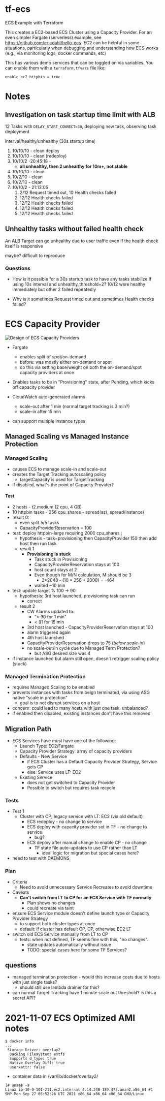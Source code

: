 # tf-ecs

ECS Example with Terraform

This creates a EC2-based ECS Cluster using a Capacity Provider. For an even simpler Fargate (serverless)
example, see <https://github.com/ericdahl/hello-ecs>. EC2 can be helpful in some situations, particularly
when debugging and understanding how ECS works (e.g., via monitoring logs, docker commands, etc)

This has various demo services that can be
toggled on via variables. You can enable them with a `terraform.tfvars` file like:

```
enable_ec2_httpbin = true
```

# Notes

## Investigation on task startup time limit with ALB

12 Tasks with `DELAY_START_CONNECT=30`, deploying new task, observing task deployment

interval/healthy/unhealthy (30s startup time)
1. 10/10/10 - clean deploy
2. 10/10/10 - clean (redeploy)
3. 10/10/2 -20:45:18 -  
    - **all unhealthy, then 2 unhealthy for 10m+,  not stable**
4. 10/10/10 - clean
5. 10/2/10 - clean 
6. 10/2/10 - clean
7. 10/10/2 - 21:13:05 
    1. 2/12 Request timed out, 10 Health checks failed
    2. 12/12 Health checks failed
    3. 12/12 Health checks failed
    4. 12/12 Health checks failed
    5. 12/12 Health checks failed

## Unhealthy tasks without failed health check

An ALB Target can go unhealthy due to user traffic even if the health check itself is responsive

maybe? difficult to reproduce

### Questions

- How is it possible for a 30s startup task to have any tasks stabilize if using 10s interval and 
unhealthy_threshold=2? 10/12 were healthy immediately but other 2 failed repeatedly

- Why is it sometimes Request timed out and sometimes Health checks failed?


# ECS Capacity Provider

![Design of ECS Capacity Providers](https://user-images.githubusercontent.com/4712580/140661839-f1d34c36-3719-44d4-9d09-de65c1e01bde.png)


- Fargate
  - enables split of spot/on-demand
  - before: was mostly either on-demand or spot
  - do this via setting base/weight on both the on-demand/spot capacity providers at once

- Enables tasks to be in "Provisioning" state, after Pending, which kicks off capacity provider
- CloudWatch auto-generated alarms
  - scale-out after 1 min (normal target tracking is 3 min?)
  - scale-in after 15 min
- can support multiple instance types

##  Managed Scaling vs Managed Instance Protection

### Managed Scaling
- causes ECS to manage scale-in and scale-out
- creates the Target Tracking autoscaling policy
  - targetCapacity is used for TargetTracking
- if disabled, what's the point of Capacity Provider?

#### Test

- 2 hosts - t2.medium (2 cpu, 4 GB)
- 10 httpbin tasks - 256 cpu_shares - spread(az), spread(instance)
- result 0: 
  - even split 5/5 tasks
  - CapacityProviderReservation = 100
- test: deploy httpbin-large requiring 2000 cpu_shares ; 
  - hypothesis - task=provisioning then CapacityProvider 150 then add host then run task
  - result 1
    - **Provisioning is stuck**
      - Task stuck in Provisioning
      - CapacityProviderReservation stays at 100
      - host count stays at 2
      - Even though for M/N calculation, M should be 3
        - 2*2048 - (10 * 256 + 2000) = -464
      - waited ~10 min
- test: update target % 100 -> 90
  - hypothesis: 3rd host launched, provisioning task can run
    - correct
  - result 2
    - CW Alarms updated to:
      - "> 90 for 1 min"
      - < 81 for 15 min
    - 3rd host launched - CapacityProviderReservation stays at 100
    - alarm triggered again
    - 4th host launched
    - CapacityProviderReservation drops to 75 (_below scale-in_)
    - no scale-out/in cycle due to Managed Term Protection?
      - but ASG desired size was 4
- if instance launched but alarm still open, doesn't retrigger scaling policy (stuck)
 
### Managed Termination Protection
- requires Managed Scaling to be enabled
- prevents instances with tasks from beign terminated, via using ASG native "scale in protection"
  - goal is to not disrupt services on a host
- concern: could lead to many hosts with just one task, unbalanced?
- if enabled then disabled, existing instances don't have this removed

## Migration Path

- ECS Services have must have one of the following:
  - Launch Type: EC2/Fargate
  - Capacity Provider Strategy: array of capacity providers
  - Defaults - New Service
    - if ECS Cluster has a Default Capacity Provider Strategy, Service gets CP
    - else: Service uses LT: EC2
  - Existing Service
    - does not get switched to Capacity Provider
    - Possible to switch but requires task recycle

### Tests

- Test 1
  - Cluster with CP; legacy service with LT: EC2 (via old default)
    - ECS redeploy - no change to service
    - ECS deploy with capacity provider set in TF - no change to service
      - bug?
    - ECS deploy after manual change to enable CP - no change
      - TF state file auto-updates to use CP rather than LT
        - ideal logic for migration but special cases here?
- need to test with DAEMONS

### Plan

- Criteria
  - Need to avoid unnecessary Service Recreates to avoid downtime
- Caveats
  - **Can't switch from LT to CP for an ECS Service with TF normally**
    - Plan shows no changes
    - could recreate via taint
- ensure ECS Service module doesn't define launch type or Capacity Provider Strategy
  - to support both cluster types at once
  - default: if cluster has default CP, CP, otherwise EC2 LT
- switch old ECS Service manually from LT to CP
  - tests: when not defined, TF seems fine with this, "no changes". 
    - state updates automatically without issue
    - TODO: special cases here for some TF Services?

## questions
- managed termination protection - would this increase costs due to hosts with just single tasks?
  - should still use lambda drainer for this?
- can normal Target Tracking have 1 minute scale out threshold? is this a secret API?

# 2021-11-07 ECS Optimized AMI notes

```
$ docker info
...
 Storage Driver: overlay2
  Backing Filesystem: extfs
  Supports d_type: true
  Native Overlay Diff: true
  userxattr: false

```

- container data in  /var/lib/docker/overlay2/

```
]# uname -a
Linux ip-10-0-101-211.ec2.internal 4.14.248-189.473.amzn2.x86_64 #1 SMP Mon Sep 27 05:52:26 UTC 2021 x86_64 x86_64 x86_64 GNU/Linux
```

